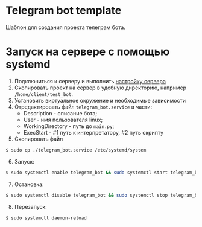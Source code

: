 # Telegram bot template

Шаблон для создания проекта телеграм бота.


# Запуск на сервере с помощью systemd

1. Подключиться к серверу и выполнить [настройку сервера](https://github.com/abanshikov/server_settings)
2. Скопировать проект на сервер в удобную директорию, например `/home/client/test_bot`. 
3. Установить виртуальное окружение и необходимые зависимости
4. Отредактировать файл `telegram_bot.service` в части:
     - Description - описание бота;
     - User - имя пользователя linux;
     - WorkingDirectory - путь до `main.py`;
     - ExecStart - #1 путь к интерпретатору, #2 путь скрипту
5. Скопировать файл
```bash
$ sudo cp ./telegram_bot.service /etc/systemd/system
```
6. Запуск:
```bash
$ sudo systemctl enable telegram_bot && sudo systemctl start telegram_bot && sudo systemctl status telegram_bot
```
7. Остановка:
 ```bash
$ sudo systemctl disable telegram_bot && sudo systemctl stop telegram_bot && sudo systemctl status telegram_bot
``` 
8. Перезапуск:
```bash
$ sudo systemctl daemon-reload
``` 